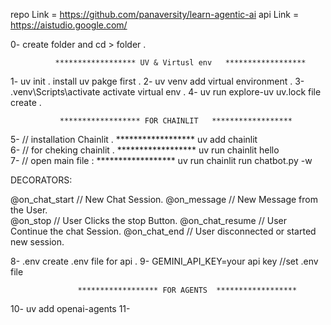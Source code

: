 repo Link = https://github.com/panaversity/learn-agentic-ai
api Link = https://aistudio.google.com/

0- create folder and cd > folder  .

              ****************** UV & Virtusl env   ******************

1- uv init .       install uv pakge first .
2- uv venv         add virtual environment .
3- .venv\Scripts\activate   activate virtual env .
4- uv run explore-uv        uv.lock file create .




               ****************** FOR CHAINLIT   ******************

5-   // installation Chainlit .
        ****************** uv add chainlit          
6-  // for cheking chainlit .
        ****************** uv run chainlit hello    
7-  // open main file :
        ****************** uv run chainlit run chatbot.py -w


DECORATORS:

@on_chat_start    // New Chat Session.
@on_message       // New Message from the User.    
@on_stop          // User Clicks the stop Button.
@on_chat_resume   // User Continue the chat Session.
@on_chat_end      // User disconnected or started new session.














8- .env                     create .env file for api .
9- GEMINI_API_KEY=your api key  //set .env file 

                   ****************** FOR AGENTS  ******************
10- uv add openai-agents
11- 




